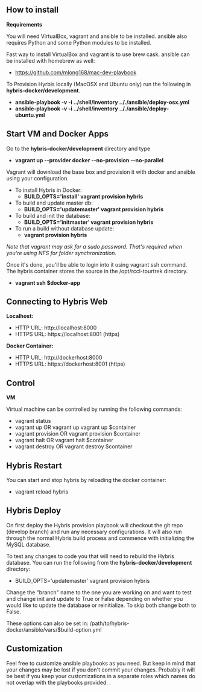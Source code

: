 How to install
--------------
**Requirements**

You will need VirtualBox, vagrant and ansible to be installed. ansible also requires Python and some Python modules to be installed.

Fast way to install VirtualBox and vagrant is to use brew cask. ansible can be installed with homebrew as well:

 - https://github.com/mlong168/mac-dev-playbook

To Provision Hyrbis locally (MacOSX and Ubuntu only) run the following in **hybris-docker/development**.

  - **ansible-playbook -v -i ../shell/inventory .././ansible/deploy-osx.yml**
  - **ansible-playbook -v -i ../shell/inventory .././ansible/deploy-ubuntu.yml**

Start VM and Docker Apps
--------

Go to the **hybris-docker/development** directory and type 

- **vagrant up --provider docker --no-provision --no-parallel**

Vagrant will download the base box and provision it with docker and ansible using your configuration.

- To install Hybris in Docker: 
  - **BUILD_OPTS='install' vagrant provision hybris**
- To build and update master db: 
  - **BUILD_OPTS='updatemaster' vagrant provision hybris**
- To build and init the database:  
  - **BUILD_OPTS=’initmaster’ vagrant provision hybris**
- To run a build without database update: 
  - **vagrant provision hybris**

*Note that vagrant may ask for a sudo password. That's required when you're using NFS for folder synchronization.*

Once it's done, you'll be able to login into it using vagrant ssh command. The hybris container stores the source in the /opt/rccl-tourtrek directory.

 - **vagrant ssh $docker-app**

Connecting to Hybris Web
------------------------

**Localhost:**

 - HTTP URL: http://localhost:8000
 - HTTPS URL: https://localhost:8001 (https)

**Docker Container:**

 - HTTP URL: http://dockerhost:8000
 - HTTPS URL: https://dockerhost:8001 (https)

Control
-------

**VM**

Virtual machine can be controlled by running the following commands:

 - vagrant status
 - vagrant up OR vagrant up vagrant up $container
 - vagrant provision  OR vagrant provision $container
 - vagrant halt OR vagrant halt $container
 - vagrant destroy OR vagrant destroy $container

Hybris Restart
------
You can start and stop hybris by reloading the docker container:

 - vagrant reload hybris

Hybris Deploy
-------------

On first deploy the Hybris provision playbook will checkout the git repo (develop branch) and run any necessary configurations. It will also run through the normal Hybris build process and commence with initializing the MySQL database. 

To test any changes to code you that will need to rebuild the Hybris database. You can run the following from the **hybris-docker/development** directory:

 - BUILD_OPTS='updatemaster' vagrant provision hybris

Change the "branch" name to the one you are working on and want to test and change init and update to True or False depending on whether you would like to update the database or reinitialize. To skip both change both to False. 

These options can also be set in: /path/to/hybris-docker/ansible/vars/$build-option.yml

Customization
-------------

Feel free to customize ansible playbooks as you need. But keep in mind that your changes may be lost if you don't commit your changes. Probably it will be best if you keep your customizations in a separate roles which names do not overlap with the playbooks provided.
.
